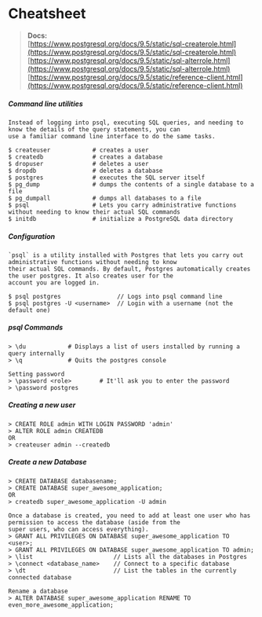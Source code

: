 # Cheatsheet

> **Docs:**  
> [https://www.postgresql.org/docs/9.5/static/sql-createrole.html](https://www.postgresql.org/docs/9.5/static/sql-createrole.html)  
> [https://www.postgresql.org/docs/9.5/static/sql-alterrole.html](https://www.postgresql.org/docs/9.5/static/sql-alterrole.html)  
> [https://www.postgresql.org/docs/9.5/static/reference-client.html](https://www.postgresql.org/docs/9.5/static/reference-client.html)

##### Command line utilities

```
Instead of logging into psql, executing SQL queries, and needing to know the details of the query statements, you can
use a familiar command line interface to do the same tasks.

$ createuser            # creates a user
$ createdb              # creates a database
$ dropuser              # deletes a user
$ dropdb                # deletes a database
$ postgres              # executes the SQL server itself
$ pg_dump               # dumps the contents of a single database to a file
$ pg_dumpall            # dumps all databases to a file
$ psql                  # Lets you carry administrative functions without needing to know their actual SQL commands
$ initdb                # initialize a PostgreSQL data directory
```

##### Configuration

    `psql` is a utility installed with Postgres that lets you carry out administrative functions without needing to know
    their actual SQL commands. By default, Postgres automatically creates the user postgres. It also creates user for the
    account you are logged in.

    $ psql postgres                // Logs into psql command line
    $ psql postgres -U <username>  // Login with a username (not the default one)

##### psql Commands

```
> \du            # Displays a list of users installed by running a query internally
> \q             # Quits the postgres console

Setting password
> \password <role>        # It'll ask you to enter the password
> \password postgres
```

##### Creating a new user

```
> CREATE ROLE admin WITH LOGIN PASSWORD 'admin'
> ALTER ROLE admin CREATEDB
OR
> createuser admin --createdb
```

##### Create a new Database

```
> CREATE DATABASE databasename;
> CREATE DATABASE super_awesome_application;
OR
> createdb super_awesome_application -U admin

Once a database is created, you need to add at least one user who has permission to access the database (aside from the
super users, who can access everything).
> GRANT ALL PRIVILEGES ON DATABASE super_awesome_application TO <user>;
> GRANT ALL PRIVILEGES ON DATABASE super_awesome_application TO admin;
> \list                       // Lists all the databases in Postgres
> \connect <database_name>    // Connect to a specific database
> \dt                         // List the tables in the currently connected database

Rename a database
> ALTER DATABASE super_awesome_application RENAME TO even_more_awesome_application;
```



